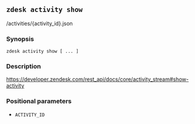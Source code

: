 ## `zdesk activity show`

/activities/{activity_id}.json

### Synopsis

    zdesk activity show [ ... ]

### Description

https://developer.zendesk.com/rest_api/docs/core/activity_stream#show-activity

### Positional parameters

* `ACTIVITY_ID`

